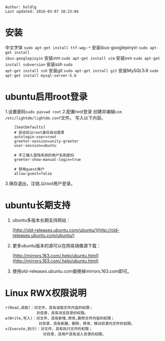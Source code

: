 ```
Author: holdlg
Last updated: 2016-03-07 10:23:04
```

# 安装
  中文字体 <code>sudo apt-get install ttf-wqy-*</code>
  安装ibus-googlepinyin <code>sudo apt-get install ibus-googlepinyin</code>
  安装vim <code>sudo apt-get install vim</code>
  安装svn <code>sudo apt-get install subversion</code>
  安装ssh <code>sudo apt-get install ssh</code>
  安装git <code>sudo apt-get install git</code>
  安装MySQL5.6 <code>sudo apt-get install mysql-server-5.6</code>

# ubuntu启用root登录

1.设置密码<code>sudo passwd root</code>
2.配置root登录
  创建并编辑<code>vim /etc/lightdm/lightdm.conf</code>文件。
  写入以下内容。
  ```
      [SeatDefaults]
      # 启动后以root身份自动登录
      autologin-user=root
      greeter-session=unity-greeter
      user-session=ubuntu

      # 手工输入登陆系统的用户名和密码
      greeter-show-manual-login=true

      # 禁用guest用户
      allow-guest=false
  ```
3.保存退出，注销,以root用户登录。


# ubuntu长期支持
1. ubuntu多版本长期支持网站：

   [http://old-releases.ubuntu.com/ubuntu/](http://old-releases.ubuntu.com/ubuntu/)

2. 更多ubuntu版本的源可以在网易镜像源下载：

   [http://mirrors.163.com/.help/ubuntu.html](http://mirrors.163.com/.help/ubuntu.html)

3. 使用old-releases.ubuntu.com替换掉mirrors.163.com即可。


# Linux RWX权限说明
```
r(Read,读取)：对文件，具有读取文件内容的权限；
              对目录，具有浏览目录的权限。
w(Write,写入)：对文件，具有新增,修改,删除文件内容的权限；
               对目录，具有新建，删除，修改，移动目录内文件的权限。
x(Execute,执行)：对文件，具有执行文件的权限；
                 对目录，该用户具有进入目录的权限。
```